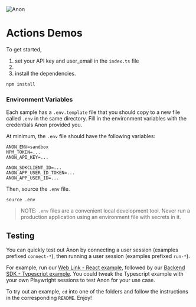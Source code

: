 <picture>
  <source media="(prefers-color-scheme: dark)" srcset="https://pub-dae6836ea721478b89301a8e71d52a33.r2.dev/anon/dev-images/anon_logo-system_white%403x.png">
  <source media="(prefers-color-scheme: light)" srcset="https://pub-dae6836ea721478b89301a8e71d52a33.r2.dev/anon/dev-images/anon_logo-900%403x.png">
  <img alt="Anon" src="https://pub-dae6836ea721478b89301a8e71d52a33.r2.dev/anon/dev-images/anon_logo-900%403x.png">
</picture>

# Actions Demos

To get started, 

1. set your API key and user_email in the `index.ts` file
2. 
3. install the dependencies.

```sh
npm install
```

### Environment Variables

Each sample has a `.env.template` file that you should copy to a new file called `.env` in the same directory. Fill in the environment variables with the credentials Anon provided you.

At minimum, the `.env` file should have the following variables:

```
ANON_ENV=sandbox
NPM_TOKEN=...
ANON_API_KEY=...

ANON_SDKCLIENT_ID=...
ANON_APP_USER_ID_TOKEN=...
ANON_APP_USER_ID=...
```

Then, source the `.env` file.

```
source .env
```

> NOTE: `.env` files are a convenient local development tool. Never run a production application using an environment file with secrets in it.

## Testing

You can quickly test out Anon by connecting a user session (examples prefixed `connect-*`), then running a user session (examples prefixed `run-*`).

For example, run our [Web Link - React example](https://github.com/anon-dot-com/examples/tree/main/connect-react), followed by our [Backend SDK - Typescript example](https://github.com/anon-dot-com/examples/tree/main/run-typescript). You could tweak the Typescript example with your own Playwright sessions to test Anon for your use case.

To try out an example, `cd` into one of the folders and follow the instructions in the corresponding `README`. Enjoy!